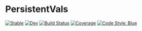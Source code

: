 # PersistentVals

[![Stable](https://img.shields.io/badge/docs-stable-blue.svg)](https://lmondada.github.io/PersistentVals.jl/stable)
[![Dev](https://img.shields.io/badge/docs-dev-blue.svg)](https://lmondada.github.io/PersistentVals.jl/dev)
[![Build Status](https://github.com/lmondada/PersistentVals.jl/actions/workflows/CI.yml/badge.svg?branch=main)](https://github.com/lmondada/PersistentVals.jl/actions/workflows/CI.yml?query=branch%3Amain)
[![Coverage](https://codecov.io/gh/lmondada/PersistentVals.jl/branch/main/graph/badge.svg)](https://codecov.io/gh/lmondada/PersistentVals.jl)
[![Code Style: Blue](https://img.shields.io/badge/code%20style-blue-4495d1.svg)](https://github.com/invenia/BlueStyle)

